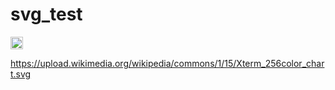 # svg_test

<img alt="@jarvisv3" src="https://avatars1.githubusercontent.com/u/19376461?s=60&amp;v=4" class="avatar avatar-user " width="20" height="20">

https://upload.wikimedia.org/wikipedia/commons/1/15/Xterm_256color_chart.svg
